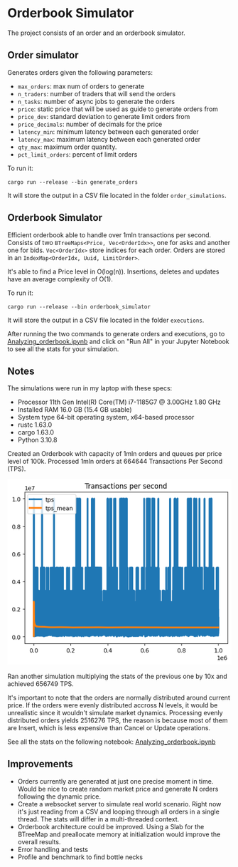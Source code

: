 # Orderbook Simulator
The project consists of an order and an orderbook simulator. 

## Order simulator
Generates orders given the following parameters: 
* `max_orders`: max num of orders to generate
* `n_traders`: number of traders that will send the orders
* `n_tasks`: number of async jobs to generate the orders
* `price`: static price that will be used as guide to generate orders from
* `price_dev`: standard deviation to generate limit orders from
* `price_decimals`: number of decimals for the price
* `latency_min`: minimum latency between each generated order
* `latency_max`: maximum latency between each generated order
* `qty_max`: maximum order quantity.
* `pct_limit_orders`: percent of limit orders

To run it: 
```
cargo run --release --bin generate_orders
```

It will store the output in a CSV file located in the folder `order_simulations`.
## Orderbook Simulator
Efficient orderbook able to handle over 1mln transactions per second. 
Consists of two `BTreeMaps<Price, Vec<OrderIdx>>`, one for asks and another one for bids. `Vec<OrderIdx>` store indices for each order. Orders are stored in an `IndexMap<OrderIdx, Uuid, LimitOrder>`.

It's able to find a Price level in O(log(n)). Insertions, deletes and updates have an average complexity of O(1).

To run it: 
```
cargo run --release --bin orderbook_simulator
```

It will store the output in a CSV file located in the folder `executions`.

After running the two commands to generate orders and executions, go to [Analyzing_orderbook.ipynb](Analyzing_orderbook.ipynb) and click on "Run All" in your Jupyter Notebook to see all the stats for your simulation.

## Notes
The simulations were run in my laptop with these specs:
* Processor	11th Gen Intel(R) Core(TM) i7-1185G7 @ 3.00GHz   1.80 GHz
* Installed RAM	16.0 GB (15.4 GB usable)
* System type	64-bit operating system, x64-based processor
* rustc 1.63.0
* cargo 1.63.0
* Python 3.10.8

Created an Orderbook with capacity of 1mln orders and queues per price level of 100k. Processed 1mln orders at 664644 Transactions Per Second (TPS). 

<img src="./images/tps_1mln.png"/>

Ran another simulation multiplying the stats of the previous one by 10x and achieved 656749 TPS.

It's important to note that the orders are normally distributed around current price. If the orders were evenly distributed accross N levels, it would be unrealistic since it wouldn't simulate market dynamics. Processing evenly distributed orders yields 2516276 TPS, the reason is because most of them are Insert, which is less expensive than Cancel or Update operations.

See all the stats on the following notebook: [Analyzing_orderbook.ipynb](Analyzing_orderbook.ipynb)

## Improvements
* Orders currently are generated at just one precise moment in time. Would be nice to create random market price and generate N orders following the dynamic price.
* Create a websocket server to simulate real world scenario. Right now it's just reading from a CSV and looping through all orders in a single thread. The stats will differ in a multi-threaded context.
* Orderbook architecture could be improved. Using a Slab for the BTreeMap and preallocate memory at initialization would improve the overall results. 
* Error handling and tests
* Profile and benchmark to find bottle necks
